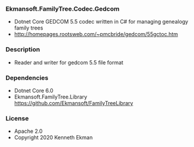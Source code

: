 ### Ekmansoft.FamilyTree.Codec.Gedcom
- Dotnet Core GEDCOM 5.5 codec written in C# for managing genealogy family trees
- http://homepages.rootsweb.com/~pmcbride/gedcom/55gctoc.htm

### Description
- Reader and writer for gedcom 5.5 file format

### Dependencies
- Dotnet Core 6.0
- Ekmansoft.FamilyTree.Library https://github.com/Ekmansoft/FamilyTreeLibrary

### License 
- Apache 2.0
- Copyright 2020 Kenneth Ekman